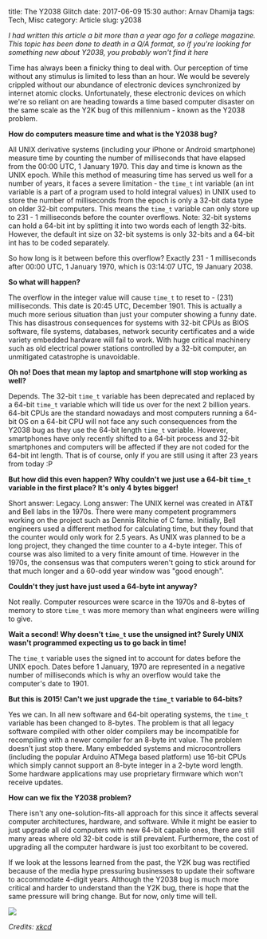 title: The Y2038 Glitch
date: 2017-06-09 15:30
author: Arnav Dhamija
tags: Tech, Misc
category: Article
slug: y2038

*I had written this article a bit more than a year ago for a college magazine. This topic has been done to death in a Q/A format, so if you're looking for something new about Y2038, you probably won't find it here*

Time has always been a finicky thing to deal with. Our perception of time without any stimulus is limited to less than an hour. We would be severely crippled without our abundance of electronic devices synchronized by internet atomic clocks. Unfortunately, these electronic devices on which we're so reliant on are heading towards a time based computer disaster on the same scale as the Y2K bug of this millennium - known as the Y2038 problem.

**How do computers measure time and what is the Y2038 bug?**

All UNIX derivative systems (including your iPhone or Android smartphone) measure time by counting the number of milliseconds that have elapsed from the 00:00 UTC, 1 January 1970. This day and time is known as the UNIX epoch. While this method of measuring time has served us well for a number of years, it faces a severe limitation - the ```time_t``` int variable (an int variable is a part of a program used to hold integral values) in UNIX used to store the number of milliseconds from the epoch is only a 32-bit data type on older 32-bit computers. This means the ```time_t``` variable can only store up to 231 - 1 milliseconds before the counter overflows.
Note: 32-bit systems can hold a 64-bit int by splitting it into two words each of length 32-bits. However, the default int size on 32-bit systems is only 32-bits and a 64-bit int has to be coded separately.

So how long is it between before this overflow?
Exactly 231 - 1 milliseconds after 00:00 UTC, 1 January 1970, which is 03:14:07 UTC, 19 January 2038.

**So what will happen?**

The overflow in the integer value will cause ```time_t``` to reset to - (231) milliseconds. This date is 20:45 UTC, December 1901. This is actually a much more serious situation than just your computer showing a funny date. This has disastrous consequences for systems with 32-bit CPUs as BIOS software, file systems, databases, network security certificates and a wide variety embedded hardware will fail to work. With huge critical machinery such as old electrical power stations controlled by a 32-bit computer, an unmitigated catastrophe is unavoidable.

**Oh no! Does that mean my laptop and smartphone will stop working as well?**

Depends. The 32-bit ```time_t``` variable has been deprecated and replaced by a 64-bit ```time_t``` variable which will tide us over for the next 2 billion years. 64-bit CPUs are the standard nowadays and most computers running a 64-bit OS on a 64-bit CPU will not face any such consequences from the Y2038 bug as they use the 64-bit length ```time_t``` variable. However, smartphones have only recently shifted to a 64-bit process and 32-bit smartphones and computers will be affected if they are not coded for the 64-bit int length. That is of course, only if you are still using it after 23 years from today :P

**But how did this even happen? Why couldn't we just use a 64-bit ```time_t``` variable in the first place? It's only 4 bytes bigger!**

Short answer: Legacy.
Long answer: The UNIX kernel was created in AT&T and Bell labs in the 1970s. There were many competent programmers working on the project such as Dennis Ritchie of C fame. Initially, Bell engineers used a different method for calculating time, but they found that the counter would only work for 2.5 years. As UNIX was planned to be a long project, they changed the time counter to a 4-byte integer. This of course was also limited to a very finite amount of time. However in the 1970s, the consensus was that computers weren't going to stick around for that much longer and a 60-odd year window was "good enough".

**Couldn't they just have just used a 64-byte int anyway?**

Not really. Computer resources were scarce in the 1970s and 8-bytes of memory to store ```time_t``` was more memory than what engineers were willing to give.

**Wait a second! Why doesn't ```time_t``` use the unsigned int? Surely UNIX wasn't programmed expecting us to go back in time!**

The ```time_t``` variable uses the signed int to account for dates before the UNIX epoch. Dates before 1 January, 1970 are represented in a negative number of milliseconds which is why an overflow would take the computer's date to 1901.

**But this is 2015! Can't we just upgrade the ```time_t``` variable to 64-bits?**

Yes we can. In all new software and 64-bit operating systems, the ```time_t``` variable has been changed to 8-bytes. The problem is that all legacy software compiled with other older compilers may be incompatible for recompiling with a newer compiler for an 8-byte int value. The problem doesn't just stop there. Many embedded systems and microcontrollers (including the popular Arduino ATMega based platform) use 16-bit CPUs which simply cannot support an 8-byte integer in a 2-byte word length. Some hardware applications may use proprietary firmware which won't receive updates.

**How can we fix the Y2038 problem?**

There isn't any one-solution-fits-all approach for this since it affects several computer architectures, hardware, and software. While it might be easier to just upgrade all old computers with new 64-bit capable ones, there are still many areas where old 32-bit code is still prevalent. Furthermore, the cost of upgrading all the computer hardware is just too exorbitant to be covered.

If we look at the lessons learned from the past, the Y2K bug was rectified because of the media hype pressuring businesses to update their software to accommodate 4-digit years. Although the Y2038 bug is much more critical and harder to understand than the Y2K bug, there is hope that the same pressure will bring change.
But for now, only time will tell.

![](https://imgs.xkcd.com/comics/2038.png )

*Credits: [xkcd](xkcd.com)*
